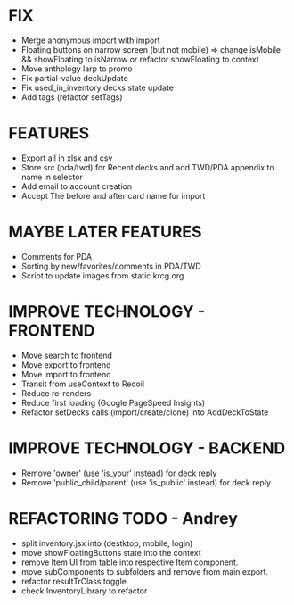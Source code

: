 # FIX
- Merge anonymous import with import
- Floating buttons on narrow screen (but not mobile) => change isMobile && showFloating to isNarrow or refactor showFloating to context
- Move anthology larp to promo
- Fix partial-value deckUpdate
- Fix used_in_inventory decks state update
- Add tags (refactor setTags)

# FEATURES
- Export all in xlsx and csv
- Store src (pda/twd) for Recent decks and add TWD/PDA appendix to name in selector
- Add email to account creation
- Accept The before and after card name for import

# MAYBE LATER FEATURES
- Comments for PDA
- Sorting by new/favorites/comments in PDA/TWD
- Script to update images from static.krcg.org

# IMPROVE TECHNOLOGY - FRONTEND
- Move search to frontend
- Move export to frontend
- Move import to frontend
- Transit from useContext to Recoil
- Reduce re-renders
- Reduce first loading (Google PageSpeed Insights)
- Refactor setDecks calls (import/create/clone) into AddDeckToState

# IMPROVE TECHNOLOGY - BACKEND
- Remove 'owner' (use 'is_your' instead) for deck reply
- Remove 'public_child/parent' (use 'is_public' instead) for deck reply

# REFACTORING TODO - Andrey
- split inventory.jsx into (destktop, mobile, login)
- move showFloatingButtons state into the context
- remove Item UI from table into respective Item component.
- move subComponents to subfolders and remove from main export.
- refactor resultTrClass toggle
- check InventoryLibrary to refactor
